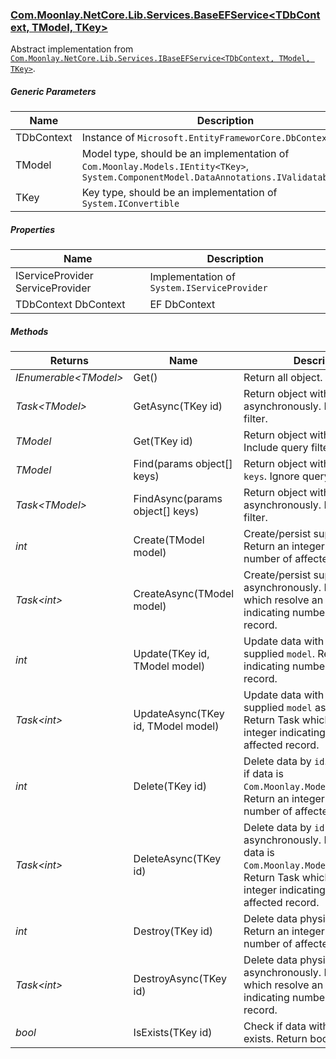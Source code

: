### [Com.Moonlay.NetCore.Lib.Services.BaseEFService<TDbContext, TModel, TKey>]
Abstract implementation from [`Com.Moonlay.NetCore.Lib.Services.IBaseEFService<TDbContext, TModel, TKey>`][Com.Moonlay.NetCore.Lib.docs.BaseEFService<TDbContext, TModel, TKey>].


##### Generic Parameters

|Name													| Description|
|---													| --- |
|TDbContext												| Instance of `Microsoft.EntityFrameworCore.DbContext`|
|TModel													| Model type, should be an implementation of `Com.Moonlay.Models.IEntity<TKey>`, `System.ComponentModel.DataAnnotations.IValidatableObject`|
|TKey													| Key type, should be an implementation of `System.IConvertible` |


##### Properties

|Name								| Description|
|---								| ---|
|IServiceProvider ServiceProvider	| Implementation of `System.IServiceProvider`|
|TDbContext DbContext				| EF DbContext |


##### Methods

|Returns				| Name									| Description |
|---					| ---									| --------    |
|*IEnumerable\<TModel>*	| Get()									| Return all object. |
|*Task\<TModel>*		| GetAsync(TKey id)						| Return object with specified `id` asynchronously. Include query filter.|
|*TModel*				| Get(TKey id)							| Return object with specified `id`. Include query filter.|
|*TModel*				| Find(params object[] keys)			| Return object with specified `keys`. Ignore query filter.|
|*Task\<TModel>*		| FindAsync(params object[] keys)		| Return object with specified `keys` asynchronously. Ignore query filter.|
|*int*					| Create(TModel model)					| Create/persist supplied `object`. Return an integer indicating number of affected record. |
|*Task\<int>*			| CreateAsync(TModel model)				| Create/persist supplied `object` asynchronously. Return Task which resolve an integer indicating number of affected record. |
|*int*					| Update(TKey id, TModel model)			| Update data with id `id` with supplied `model`. Return an integer indicating number of affected record. |
|*Task\<int>*			| UpdateAsync(TKey id, TModel model)	| Update data with id `id` with supplied `model` asynchronously. Return Task which resolve an integer indicating number of affected record. |
|*int*					| Delete(TKey id)						| Delete data by `id`.Do soft delete if data is `Com.Moonlay.Models.ISoftEntity`. Return an integer indicating number of affected record. |
|*Task\<int>*			| DeleteAsync(TKey id)					| Delete data by `id` asynchronously. Do soft delete if data is `Com.Moonlay.Models.ISoftEntity`. Return Task which resolve an integer indicating number of affected record. |
|*int*					| Destroy(TKey id)						| Delete data physically by `id`. Return an integer indicating number of affected record. |
|*Task\<int>*			| DestroyAsync(TKey id)					| Delete data physically by `id` asynchronously. Return Task which resolve an integer indicating number of affected record. |
|*bool*					| IsExists(TKey id)						| Check if data with specified `id` exists. Return boolean. |





[Com.Moonlay.NetCore.Lib.docs.BaseEFService<TDbContext, TModel, TKey>]: ./Com.Moonlay.NetCore.Lib/docs/Com.Moonlay.NetCore.Lib.Services.BaseEFService_TDbContext_TModel_TKey.md
[Com.Moonlay.NetCore.Lib.Services.BaseEFService<TDbContext, TModel, TKey>]: ./Com.Moonlay.NetCore.Lib/Services/IBaseEFService.cs